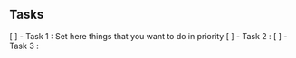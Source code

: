 ## Tasks

[ ] - Task 1 : Set here things that you want to do in priority
[ ] - Task 2 : 
[ ] - Task 3 : 

